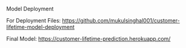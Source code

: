 Model Deployment

For Deployment Files: https://github.com/mukulsinghal001/customer-lifetime-model-deployment 

Final Model: https://customer-lifetime-prediction.herokuapp.com/
